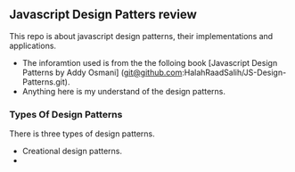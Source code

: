 ## Javascript Design Patters review

 This repo is about javascript design patterns, their implementations and applications. 
 
 - The inforamtion used is from the the folloing book [Javascript Design Patterns by Addy Osmani] (git@github.com:HalahRaadSalih/JS-Design-Patterns.git).
 - Anything here is my understand of the design patterns. 
 
 
### Types Of Design Patterns
 
 There is three types of design patterns.
 	
 - Creational design patterns.
 - 